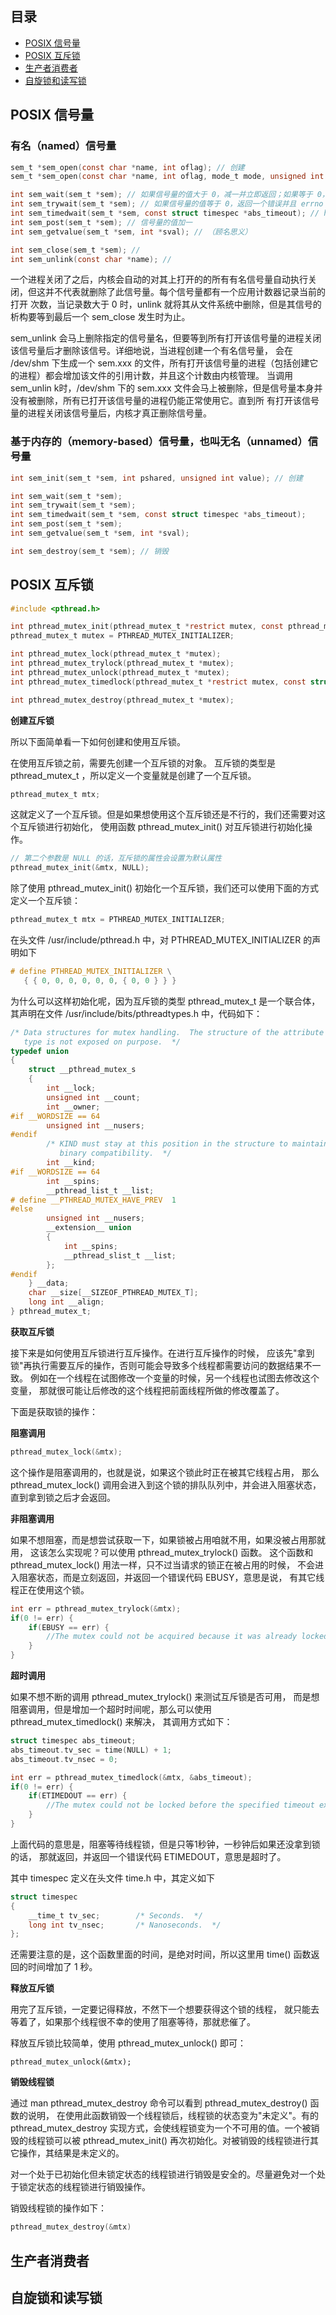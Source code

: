 ## 目录

- [POSIX 信号量](#POSIX-信号量)
- [POSIX 互斥锁](#POSIX-互斥锁)
- [生产者消费者](#生产者消费者)
- [自旋锁和读写锁](#自旋锁和读写锁)

## POSIX 信号量

### 有名（named）信号量

```c
sem_t *sem_open(const char *name, int oflag); // 创建
sem_t *sem_open(const char *name, int oflag, mode_t mode, unsigned int value);

int sem_wait(sem_t *sem); // 如果信号量的值大于 0，减一并立即返回；如果等于 0，就阻塞直至大于 0
int sem_trywait(sem_t *sem); // 如果信号量的值等于 0，返回一个错误并且 errno 置为 EAGAIN；大于 0 时的行为和 sem_wait 行为一样
int sem_timedwait(sem_t *sem, const struct timespec *abs_timeout); // http://man7.org/linux/man-pages/man3/sem_timedwait.3.html
int sem_post(sem_t *sem); // 信号量的值加一
int sem_getvalue(sem_t *sem, int *sval); // （顾名思义）

int sem_close(sem_t *sem); // 
int sem_unlink(const char *name); // 
```

一个进程关闭了之后，内核会自动的对其上打开的的所有有名信号量自动执行关闭，但这并不代表就删除了此信号量。每个信号量都有一个应用计数器记录当前的打开
次数，当记录数大于 0 时，unlink 就将其从文件系统中删除，但是其信号的析构要等到最后一个 sem_close 发生时为止。

sem_unlink 会马上删除指定的信号量名，但要等到所有打开该信号量的进程关闭该信号量后才删除该信号。详细地说，当进程创建一个有名信号量，
会在 /dev/shm 下生成一个 sem.xxx 的文件，所有打开该信号量的进程（包括创建它的进程）都会增加该文件的引用计数，并且这个计数由内核管理。
当调用 sem_unlin k时，/dev/shm 下的 sem.xxx 文件会马上被删除，但是信号量本身并没有被删除，所有已打开该信号量的进程仍能正常使用它。直到所
有打开该信号量的进程关闭该信号量后，内核才真正删除信号量。

### 基于内存的（memory-based）信号量，也叫无名（unnamed）信号量

```c
int sem_init(sem_t *sem, int pshared, unsigned int value); // 创建

int sem_wait(sem_t *sem);
int sem_trywait(sem_t *sem);
int sem_timedwait(sem_t *sem, const struct timespec *abs_timeout);
int sem_post(sem_t *sem);
int sem_getvalue(sem_t *sem, int *sval);

int sem_destroy(sem_t *sem); // 销毁
```

## POSIX 互斥锁

```c
#include <pthread.h>

int pthread_mutex_init(pthread_mutex_t *restrict mutex, const pthread_mutexattr_t *restrict attr);
pthread_mutex_t mutex = PTHREAD_MUTEX_INITIALIZER;

int pthread_mutex_lock(pthread_mutex_t *mutex);
int pthread_mutex_trylock(pthread_mutex_t *mutex);
int pthread_mutex_unlock(pthread_mutex_t *mutex);
int pthread_mutex_timedlock(pthread_mutex_t *restrict mutex, const struct timespec *restrict abs_timeout);

int pthread_mutex_destroy(pthread_mutex_t *mutex);
```

**创建互斥锁**

所以下面简单看一下如何创建和使用互斥锁。

在使用互斥锁之前，需要先创建一个互斥锁的对象。 互斥锁的类型是 pthread_mutex_t ，所以定义一个变量就是创建了一个互斥锁。

```c
pthread_mutex_t mtx;
```

这就定义了一个互斥锁。但是如果想使用这个互斥锁还是不行的，我们还需要对这个互斥锁进行初始化， 使用函数 pthread_mutex_init() 对互斥锁进行初始化操作。

```c
// 第二个参数是 NULL 的话，互斥锁的属性会设置为默认属性
pthread_mutex_init(&mtx, NULL);
```

除了使用 pthread_mutex_init() 初始化一个互斥锁，我们还可以使用下面的方式定义一个互斥锁：

```c
pthread_mutex_t mtx = PTHREAD_MUTEX_INITIALIZER;
```

在头文件 /usr/include/pthread.h 中，对 PTHREAD_MUTEX_INITIALIZER 的声明如下

```c
# define PTHREAD_MUTEX_INITIALIZER \
   { { 0, 0, 0, 0, 0, 0, { 0, 0 } } }
```

为什么可以这样初始化呢，因为互斥锁的类型 pthread_mutex_t 是一个联合体， 其声明在文件 /usr/include/bits/pthreadtypes.h 中，代码如下：

```c
/* Data structures for mutex handling.  The structure of the attribute
   type is not exposed on purpose.  */
typedef union
{
    struct __pthread_mutex_s
    {
        int __lock;
        unsigned int __count;
        int __owner;
#if __WORDSIZE == 64
        unsigned int __nusers;
#endif
        /* KIND must stay at this position in the structure to maintain
           binary compatibility.  */
        int __kind;
#if __WORDSIZE == 64
        int __spins;
        __pthread_list_t __list;
# define __PTHREAD_MUTEX_HAVE_PREV  1
#else
        unsigned int __nusers;
        __extension__ union
        {
            int __spins;
            __pthread_slist_t __list;
        };
#endif
    } __data;
    char __size[__SIZEOF_PTHREAD_MUTEX_T];
    long int __align;
} pthread_mutex_t;
```
 

**获取互斥锁**

接下来是如何使用互斥锁进行互斥操作。在进行互斥操作的时候， 应该先"拿到锁"再执行需要互斥的操作，否则可能会导致多个线程都需要访问的数据结果不一致。 例如在一个线程在试图修改一个变量的时候，另一个线程也试图去修改这个变量， 那就很可能让后修改的这个线程把前面线程所做的修改覆盖了。

下面是获取锁的操作：

**阻塞调用**

```c
pthread_mutex_lock(&mtx);
```

这个操作是阻塞调用的，也就是说，如果这个锁此时正在被其它线程占用， 那么 pthread_mutex_lock() 调用会进入到这个锁的排队队列中，并会进入阻塞状态， 直到拿到锁之后才会返回。

**非阻塞调用**

如果不想阻塞，而是想尝试获取一下，如果锁被占用咱就不用，如果没被占用那就用， 这该怎么实现呢？可以使用 pthread_mutex_trylock() 函数。 这个函数和 pthread_mutex_lock() 用法一样，只不过当请求的锁正在被占用的时候， 不会进入阻塞状态，而是立刻返回，并返回一个错误代码 EBUSY，意思是说， 有其它线程正在使用这个锁。

```c
int err = pthread_mutex_trylock(&mtx);
if(0 != err) {
    if(EBUSY == err) {
        //The mutex could not be acquired because it was already locked.
    }
}
```
 

**超时调用**

如果不想不断的调用 pthread_mutex_trylock() 来测试互斥锁是否可用， 而是想阻塞调用，但是增加一个超时时间呢，那么可以使用 pthread_mutex_timedlock() 来解决， 其调用方式如下：

```c
struct timespec abs_timeout;
abs_timeout.tv_sec = time(NULL) + 1;
abs_timeout.tv_nsec = 0;

int err = pthread_mutex_timedlock(&mtx, &abs_timeout);
if(0 != err) {
    if(ETIMEDOUT == err) {
        //The mutex could not be locked before the specified timeout expired.
    }
}
```

上面代码的意思是，阻塞等待线程锁，但是只等1秒钟，一秒钟后如果还没拿到锁的话， 那就返回，并返回一个错误代码 ETIMEDOUT，意思是超时了。

其中 timespec 定义在头文件 time.h 中，其定义如下

```c
struct timespec
{
    __time_t tv_sec;        /* Seconds.  */
    long int tv_nsec;       /* Nanoseconds.  */
};
```

还需要注意的是，这个函数里面的时间，是绝对时间，所以这里用 time() 函数返回的时间增加了 1 秒。

**释放互斥锁**

用完了互斥锁，一定要记得释放，不然下一个想要获得这个锁的线程， 就只能去等着了，如果那个线程很不幸的使用了阻塞等待，那就悲催了。

释放互斥锁比较简单，使用 pthread_mutex_unlock() 即可：

```
pthread_mutex_unlock(&mtx);
```

**销毁线程锁**

通过 man pthread_mutex_destroy 命令可以看到 pthread_mutex_destroy() 函数的说明， 在使用此函数销毁一个线程锁后，线程锁的状态变为"未定义"。有的 pthread_mutex_destroy 实现方式，会使线程锁变为一个不可用的值。一个被销毁的线程锁可以被 pthread_mutex_init() 再次初始化。对被销毁的线程锁进行其它操作，其结果是未定义的。

对一个处于已初始化但未锁定状态的线程锁进行销毁是安全的。尽量避免对一个处于锁定状态的线程锁进行销毁操作。

销毁线程锁的操作如下：

```c
pthread_mutex_destroy(&mtx)
```

## 生产者消费者


## 自旋锁和读写锁








































